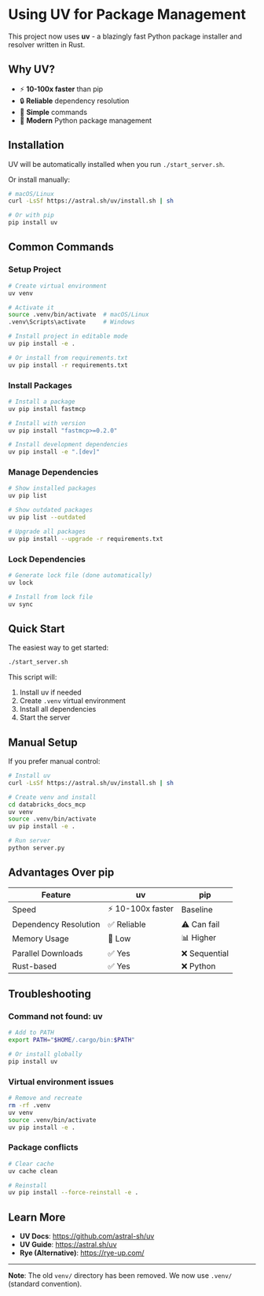 # Using UV for Package Management

This project now uses **uv** - a blazingly fast Python package installer and resolver written in Rust.

## Why UV?

- ⚡ **10-100x faster** than pip
- 🔒 **Reliable** dependency resolution
- 🎯 **Simple** commands
- 🚀 **Modern** Python package management

## Installation

UV will be automatically installed when you run `./start_server.sh`.

Or install manually:

```bash
# macOS/Linux
curl -LsSf https://astral.sh/uv/install.sh | sh

# Or with pip
pip install uv
```

## Common Commands

### Setup Project

```bash
# Create virtual environment
uv venv

# Activate it
source .venv/bin/activate  # macOS/Linux
.venv\Scripts\activate     # Windows

# Install project in editable mode
uv pip install -e .

# Or install from requirements.txt
uv pip install -r requirements.txt
```

### Install Packages

```bash
# Install a package
uv pip install fastmcp

# Install with version
uv pip install "fastmcp>=0.2.0"

# Install development dependencies
uv pip install -e ".[dev]"
```

### Manage Dependencies

```bash
# Show installed packages
uv pip list

# Show outdated packages
uv pip list --outdated

# Upgrade all packages
uv pip install --upgrade -r requirements.txt
```

### Lock Dependencies

```bash
# Generate lock file (done automatically)
uv lock

# Install from lock file
uv sync
```

## Quick Start

The easiest way to get started:

```bash
./start_server.sh
```

This script will:
1. Install uv if needed
2. Create `.venv` virtual environment
3. Install all dependencies
4. Start the server

## Manual Setup

If you prefer manual control:

```bash
# Install uv
curl -LsSf https://astral.sh/uv/install.sh | sh

# Create venv and install
cd databricks_docs_mcp
uv venv
source .venv/bin/activate
uv pip install -e .

# Run server
python server.py
```

## Advantages Over pip

| Feature | uv | pip |
|---------|-----|-----|
| Speed | ⚡ 10-100x faster | Baseline |
| Dependency Resolution | ✅ Reliable | ⚠️ Can fail |
| Memory Usage | 💚 Low | 📊 Higher |
| Parallel Downloads | ✅ Yes | ❌ Sequential |
| Rust-based | ✅ Yes | ❌ Python |

## Troubleshooting

### Command not found: uv

```bash
# Add to PATH
export PATH="$HOME/.cargo/bin:$PATH"

# Or install globally
pip install uv
```

### Virtual environment issues

```bash
# Remove and recreate
rm -rf .venv
uv venv
source .venv/bin/activate
uv pip install -e .
```

### Package conflicts

```bash
# Clear cache
uv cache clean

# Reinstall
uv pip install --force-reinstall -e .
```

## Learn More

- **UV Docs**: https://github.com/astral-sh/uv
- **UV Guide**: https://astral.sh/uv
- **Rye (Alternative)**: https://rye-up.com/

---

**Note**: The old `venv/` directory has been removed. We now use `.venv/` (standard convention).


